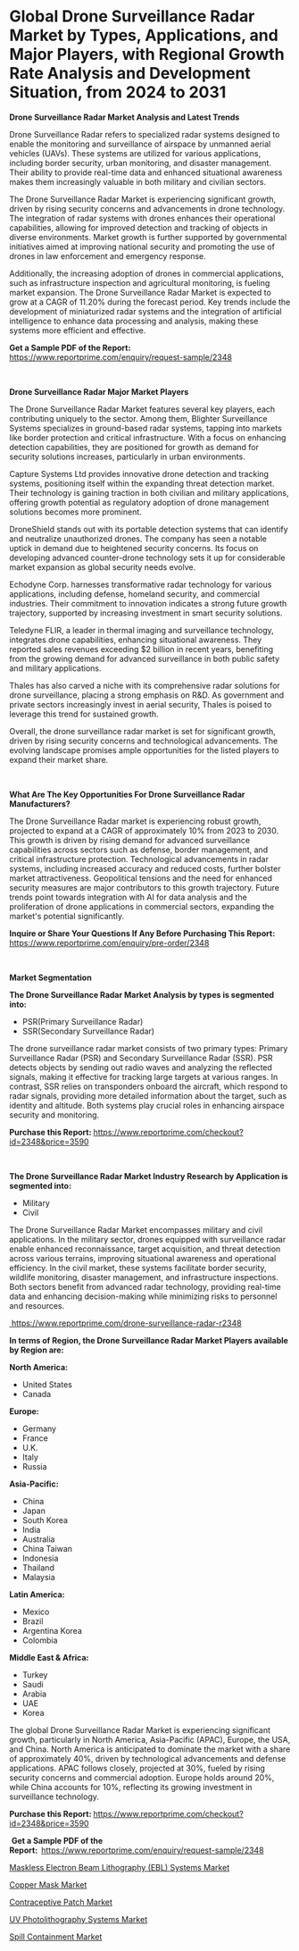 <p><h1>Global Drone Surveillance Radar Market by Types, Applications, and Major Players, with Regional Growth Rate Analysis and Development Situation, from 2024 to 2031</h1></p><p><strong>Drone Surveillance Radar Market Analysis and Latest Trends</strong></p>
<p><p>Drone Surveillance Radar refers to specialized radar systems designed to enable the monitoring and surveillance of airspace by unmanned aerial vehicles (UAVs). These systems are utilized for various applications, including border security, urban monitoring, and disaster management. Their ability to provide real-time data and enhanced situational awareness makes them increasingly valuable in both military and civilian sectors.</p><p>The Drone Surveillance Radar Market is experiencing significant growth, driven by rising security concerns and advancements in drone technology. The integration of radar systems with drones enhances their operational capabilities, allowing for improved detection and tracking of objects in diverse environments. Market growth is further supported by governmental initiatives aimed at improving national security and promoting the use of drones in law enforcement and emergency response.</p><p>Additionally, the increasing adoption of drones in commercial applications, such as infrastructure inspection and agricultural monitoring, is fueling market expansion. The Drone Surveillance Radar Market is expected to grow at a CAGR of 11.20% during the forecast period. Key trends include the development of miniaturized radar systems and the integration of artificial intelligence to enhance data processing and analysis, making these systems more efficient and effective.</p></p>
<p><strong>Get a Sample PDF of the Report:&nbsp;</strong> <a href="https://www.reportprime.com/enquiry/request-sample/2348">https://www.reportprime.com/enquiry/request-sample/2348</a></p>
<p>&nbsp;</p>
<p><strong>Drone Surveillance Radar Major Market Players</strong></p>
<p><p>The Drone Surveillance Radar Market features several key players, each contributing uniquely to the sector. Among them, Blighter Surveillance Systems specializes in ground-based radar systems, tapping into markets like border protection and critical infrastructure. With a focus on enhancing detection capabilities, they are positioned for growth as demand for security solutions increases, particularly in urban environments.</p><p>Capture Systems Ltd provides innovative drone detection and tracking systems, positioning itself within the expanding threat detection market. Their technology is gaining traction in both civilian and military applications, offering growth potential as regulatory adoption of drone management solutions becomes more prominent.</p><p>DroneShield stands out with its portable detection systems that can identify and neutralize unauthorized drones. The company has seen a notable uptick in demand due to heightened security concerns. Its focus on developing advanced counter-drone technology sets it up for considerable market expansion as global security needs evolve.</p><p>Echodyne Corp. harnesses transformative radar technology for various applications, including defense, homeland security, and commercial industries. Their commitment to innovation indicates a strong future growth trajectory, supported by increasing investment in smart security solutions.</p><p>Teledyne FLIR, a leader in thermal imaging and surveillance technology, integrates drone capabilities, enhancing situational awareness. They reported sales revenues exceeding $2 billion in recent years, benefiting from the growing demand for advanced surveillance in both public safety and military applications.</p><p>Thales has also carved a niche with its comprehensive radar solutions for drone surveillance, placing a strong emphasis on R&D. As government and private sectors increasingly invest in aerial security, Thales is poised to leverage this trend for sustained growth.</p><p>Overall, the drone surveillance radar market is set for significant growth, driven by rising security concerns and technological advancements. The evolving landscape promises ample opportunities for the listed players to expand their market share.</p></p>
<p>&nbsp;</p>
<p><strong>What Are The Key Opportunities For Drone Surveillance Radar Manufacturers?</strong></p>
<p><p>The Drone Surveillance Radar market is experiencing robust growth, projected to expand at a CAGR of approximately 10% from 2023 to 2030. This growth is driven by rising demand for advanced surveillance capabilities across sectors such as defense, border management, and critical infrastructure protection. Technological advancements in radar systems, including increased accuracy and reduced costs, further bolster market attractiveness. Geopolitical tensions and the need for enhanced security measures are major contributors to this growth trajectory. Future trends point towards integration with AI for data analysis and the proliferation of drone applications in commercial sectors, expanding the market's potential significantly.</p></p>
<p><strong>Inquire or Share Your Questions If Any Before Purchasing This Report:</strong> <a href="https://www.reportprime.com/enquiry/pre-order/2348">https://www.reportprime.com/enquiry/pre-order/2348</a></p>
<p>&nbsp;</p>
<p><strong>Market Segmentation</strong></p>
<p><strong>The Drone Surveillance Radar Market Analysis by types is segmented into:</strong></p>
<p><ul><li>PSR(Primary Surveillance Radar)</li><li>SSR(Secondary Surveillance Radar)</li></ul></p>
<p><p>The drone surveillance radar market consists of two primary types: Primary Surveillance Radar (PSR) and Secondary Surveillance Radar (SSR). PSR detects objects by sending out radio waves and analyzing the reflected signals, making it effective for tracking large targets at various ranges. In contrast, SSR relies on transponders onboard the aircraft, which respond to radar signals, providing more detailed information about the target, such as identity and altitude. Both systems play crucial roles in enhancing airspace security and monitoring.</p></p>
<p><strong>Purchase this Report:&nbsp;</strong><a href="https://www.reportprime.com/checkout?id=2348&price=3590">https://www.reportprime.com/checkout?id=2348&price=3590</a></p>
<p>&nbsp;</p>
<p><strong>The Drone Surveillance Radar Market Industry Research by Application is segmented into:</strong></p>
<p><ul><li>Military</li><li>Civil</li></ul></p>
<p><p>The Drone Surveillance Radar Market encompasses military and civil applications. In the military sector, drones equipped with surveillance radar enable enhanced reconnaissance, target acquisition, and threat detection across various terrains, improving situational awareness and operational efficiency. In the civil market, these systems facilitate border security, wildlife monitoring, disaster management, and infrastructure inspections. Both sectors benefit from advanced radar technology, providing real-time data and enhancing decision-making while minimizing risks to personnel and resources.</p></p>
<p><a href="https://www.reportprime.com/drone-surveillance-radar-r2348">&nbsp;https://www.reportprime.com/drone-surveillance-radar-r2348</a></p>
<p><strong>In terms of Region, the Drone Surveillance Radar Market Players available by Region are:</strong></p>
<p>
    <p> <strong> North America: </strong>
        <ul>
            <li>United States</li>
            <li>Canada</li>
        </ul>
        </p> 
    <p> <strong> Europe: </strong>
        <ul>
            <li>Germany</li>
            <li>France</li>
            <li>U.K.</li>
            <li>Italy</li>
            <li>Russia</li>
        </ul>
        </p> 
    <p> <strong> Asia-Pacific: </strong>
        <ul>
            <li>China</li>
            <li>Japan</li>
            <li>South Korea</li>
            <li>India</li>
            <li>Australia</li>
            <li>China Taiwan</li>
            <li>Indonesia</li>
            <li>Thailand</li>
            <li>Malaysia</li>
        </ul>
        </p> 
    <p> <strong> Latin America: </strong>
        <ul>
            <li>Mexico</li>
            <li>Brazil</li>
            <li>Argentina Korea</li>
            <li>Colombia</li>
        </ul>
        </p> 
    <p> <strong> Middle East & Africa: </strong>
        <ul>
            <li>Turkey</li>
            <li>Saudi</li>
            <li>Arabia</li>
            <li>UAE</li>
            <li>Korea</li>
        </ul>
    </p>
    </p>
<p><p>The global Drone Surveillance Radar Market is experiencing significant growth, particularly in North America, Asia-Pacific (APAC), Europe, the USA, and China. North America is anticipated to dominate the market with a share of approximately 40%, driven by technological advancements and defense applications. APAC follows closely, projected at 30%, fueled by rising security concerns and commercial adoption. Europe holds around 20%, while China accounts for 10%, reflecting its growing investment in surveillance technology.</p></p>
<p><strong>Purchase this Report: </strong><a href="https://www.reportprime.com/checkout?id=2348&price=3590">https://www.reportprime.com/checkout?id=2348&price=3590</a></p>
<p>&nbsp;<strong>Get a Sample PDF of the Report:&nbsp;&nbsp;</strong><a href="https://www.reportprime.com/enquiry/request-sample/2348">https://www.reportprime.com/enquiry/request-sample/2348</a></p>
<p><strong></strong></p>
<p><p><a href="https://issuu.com/reportprime-2/docs/maskless-electron-beam-lithography-_e0397779cd6389">Maskless Electron Beam Lithography (EBL) Systems Market</a></p><p><a href="https://medium.com/@ransomohns/copper-mask-market-trends-and-analysis-opportunities-and-challenges-for-future-growth-2024-2031-efcb73385a48?postPublishedType=initial">Copper Mask Market</a></p><p><a href="https://medium.com/@ransomohns/what-is-driving-the-global-contraceptive-patch-market-9a257f977b99?postPublishedType=initial">Contraceptive Patch Market</a></p><p><a href="https://issuu.com/reportprime-2/docs/uv-photolithography-systems-market-_f46c4ce50d539f">UV Photolithography Systems Market</a></p><p><a href="https://www.linkedin.com/pulse/pioneering-growth-analyzing-global-spill-containment-market-dynamics-dko9c?trackingId=OoGJYOWZQku28sHMtRFkmg%3D%3D">Spill Containment Market</a></p></p>